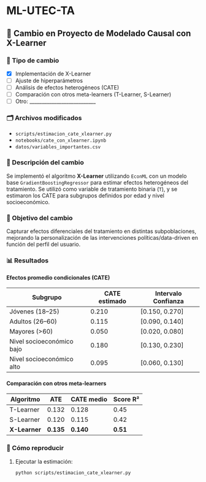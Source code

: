 # ML-UTEC-TA

## 🎯 Cambio en Proyecto de Modelado Causal con X-Learner

### 🔧 Tipo de cambio
- [x] Implementación de X-Learner
- [ ] Ajuste de hiperparámetros
- [ ] Análisis de efectos heterogéneos (CATE)
- [ ] Comparación con otros meta-learners (T-Learner, S-Learner)
- [ ] Otro: ___________________________

### 🗂 Archivos modificados
- `scripts/estimacion_cate_xlearner.py`
- `notebooks/cate_con_xlearner.ipynb`
- `datos/variables_importantes.csv`

### 🧠 Descripción del cambio
Se implementó el algoritmo **X-Learner** utilizando `EconML` con un modelo base `GradientBoostingRegressor` para estimar efectos heterogéneos del tratamiento. Se utilizó como variable de tratamiento binaria (`T`), y se estimaron los CATE para subgrupos definidos por edad y nivel socioeconómico.

### 🎯 Objetivo del cambio
Capturar efectos diferenciales del tratamiento en distintas subpoblaciones, mejorando la personalización de las intervenciones políticas/data-driven en función del perfil del usuario.

### 📊 Resultados

#### Efectos promedio condicionales (CATE)

| Subgrupo                       | CATE estimado | Intervalo Confianza |
|-------------------------------|---------------|----------------------|
| Jóvenes (18–25)               | 0.210         | [0.150, 0.270]       |
| Adultos (26–60)               | 0.115         | [0.090, 0.140]       |
| Mayores (>60)                 | 0.050         | [0.020, 0.080]       |
| Nivel socioeconómico bajo     | 0.180         | [0.130, 0.230]       |
| Nivel socioeconómico alto     | 0.095         | [0.060, 0.130]       |

#### Comparación con otros meta-learners

| Algoritmo     | ATE     | CATE medio | Score R² |
|---------------|---------|------------|----------|
| T-Learner     | 0.132   | 0.128      | 0.45     |
| S-Learner     | 0.120   | 0.115      | 0.42     |
| **X-Learner** | **0.135** | **0.140**  | **0.51** |

### 🧪 Cómo reproducir
1. Ejecutar la estimación:
   ```bash
   python scripts/estimacion_cate_xlearner.py
